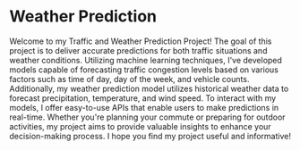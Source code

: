 # Weather Prediction
Welcome to my Traffic and Weather Prediction Project! The goal of this project is to deliver accurate predictions for both traffic situations and weather conditions. Utilizing machine learning techniques, I've developed models capable of forecasting traffic congestion levels based on various factors such as time of day, day of the week, and vehicle counts. Additionally, my weather prediction model utilizes historical weather data to forecast precipitation, temperature, and wind speed. To interact with my models, I offer easy-to-use APIs that enable users to make predictions in real-time. Whether you're planning your commute or preparing for outdoor activities, my project aims to provide valuable insights to enhance your decision-making process. I hope you find my project useful and informative!

